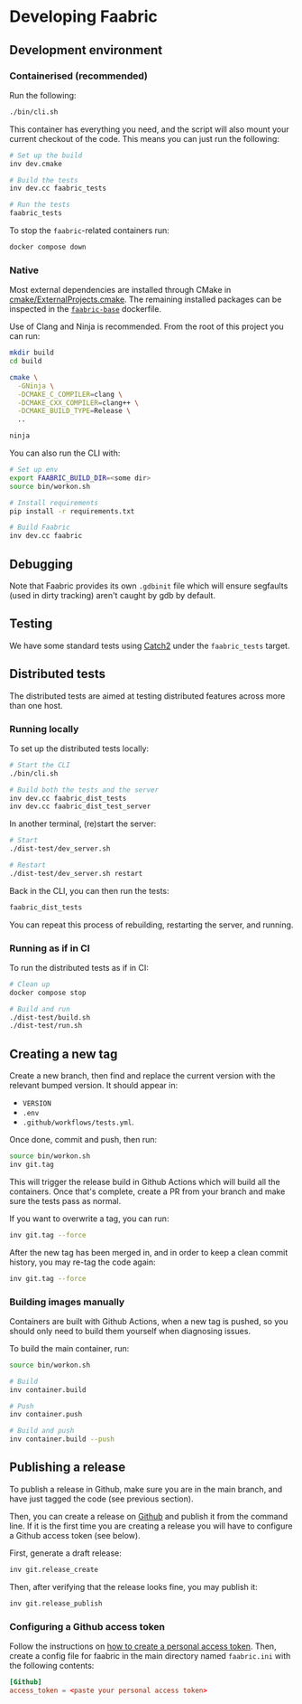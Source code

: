 # Developing Faabric

## Development environment

### Containerised (recommended)

Run the following:

```bash
./bin/cli.sh
```

This container has everything you need, and the script will also mount your
current checkout of the code. This means you can just run the following:

```bash
# Set up the build
inv dev.cmake

# Build the tests
inv dev.cc faabric_tests

# Run the tests
faabric_tests
```

To stop the `faabric`-related containers run:

```bash
docker compose down
```

### Native

Most external dependencies are installed through CMake in
[cmake/ExternalProjects.cmake](./cmake/ExternalProjects.cmake).
The remaining installed packages can be inspected in the [`faabric-base`](
./docker/faabric-base.dockerfile) dockerfile.

Use of Clang and Ninja is recommended. From the root of this project you can
run:

```bash
mkdir build
cd build

cmake \
  -GNinja \
  -DCMAKE_C_COMPILER=clang \
  -DCMAKE_CXX_COMPILER=clang++ \
  -DCMAKE_BUILD_TYPE=Release \
  ..

ninja
```

You can also run the CLI with:

```bash
# Set up env
export FAABRIC_BUILD_DIR=<some dir>
source bin/workon.sh

# Install requirements
pip install -r requirements.txt

# Build Faabric
inv dev.cc faabric
```

## Debugging

Note that Faabric provides its own `.gdbinit` file which will ensure segfaults
(used in dirty tracking) aren't caught by gdb by default.

## Testing

We have some standard tests using [Catch2](https://github.com/catchorg/Catch2)
under the `faabric_tests` target.

## Distributed tests

The distributed tests are aimed at testing distributed features across more than
one host.

### Running locally

To set up the distributed tests locally:

```bash
# Start the CLI
./bin/cli.sh

# Build both the tests and the server
inv dev.cc faabric_dist_tests
inv dev.cc faabric_dist_test_server
```

In another terminal, (re)start the server:

```bash
# Start
./dist-test/dev_server.sh

# Restart
./dist-test/dev_server.sh restart
```

Back in the CLI, you can then run the tests:

```bash
faabric_dist_tests
```

You can repeat this process of rebuilding, restarting the server, and running.

### Running as if in CI

To run the distributed tests as if in CI:

```bash
# Clean up
docker compose stop

# Build and run
./dist-test/build.sh
./dist-test/run.sh
```

## Creating a new tag

Create a new branch, then find and replace the current version with the relevant
bumped version. It should appear in:

- `VERSION`
- `.env`
- `.github/workflows/tests.yml`.

Once done, commit and push, then run:

```bash
source bin/workon.sh
inv git.tag
```

This will trigger the release build in Github Actions which will build all the
containers. Once that's complete, create a PR from your branch and make sure the
tests pass as normal.

If you want to overwrite a tag, you can run:

```bash
inv git.tag --force
```

After the new tag has been merged in, and in order to keep a clean commit
history, you may re-tag the code again:

```bash
inv git.tag --force
```

### Building images manually

Containers are built with Github Actions, when a new tag is pushed, so you
should only need to build them yourself when diagnosing issues.

To build the main container, run:

```bash
source bin/workon.sh

# Build
inv container.build

# Push
inv container.push

# Build and push
inv container.build --push
```

## Publishing a release

To publish a release in Github, make sure you are in the main branch, and have
just tagged the code (see previous section).

Then, you can create a release on [Github](https://github.com/faasm/faabric/releases)
and publish it from the command line. If it is the first time you are creating
a release you will have to configure a Github access token (see below).

First, generate a draft release:

```bash
inv git.release_create
```

Then, after verifying that the release looks fine, you may publish it:

```bash
inv git.release_publish
```

### Configuring a Github access token

Follow the instructions on [how to create a personal access token](
https://docs.github.com/en/authentication/keeping-your-account-and-data-secure/creating-a-personal-access-token).
Then, create a config file for faabric in the main directory named
`faabric.ini` with the following contents:

```toml
[Github]
access_token = <paste your personal access token>
```
